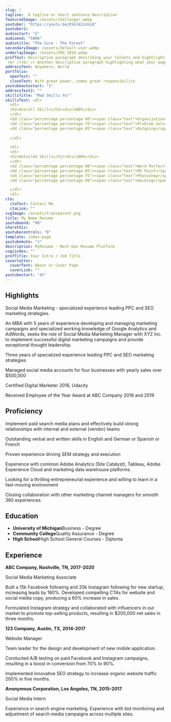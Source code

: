 ```yaml
---
slug: /
tagline:  A tagline or short sentence description 
featuredImage: /assets/challenger.webp
youtuber: "https://youtu.be/ESGJ42zshL8"
youtuber2: 
audiostart: "1"
audioend: "5000"
audiotitle: "The Cure - The Forest"
secondaryImage: /assets/default-user.webp
underlayImage: /assets/IMG_1019.webp
profText: Descriptive paragraph describing your talents and hightlighting your skills and overall experience in the field.
 <br /><br /> Another descriptive paragraph highlighting what your page is about.
addressText: Anywhere, World
portfolio:
  openText: ""
  closeText: With great power, comes great responsibility
youtubeautostart: "1"
addressText2: ""
skillsTitle: "Mad Skills Yo!"
skillsText: <dl>
  <dt>
  <h2>Overall Skills</h2><div>100%</div>
  </dt>
  <dd class="percentage percentage-90"><span class="text">Organization</span> <span class="percent">90%</span></dd>
  <dd class="percentage percentage-75"><span class="text">Problem Solving</span> <span class="percent">75%</span></dd>
  <dd class="percentage percentage-85"><span class="text">Outgoing</span> <span class="percent">85%</span></dd>
 
  </dl>

  <dl>
  <dt>
  <h2>Detailed Skills</h2><div>100%</div>
  </dt>
  <dd class="percentage percentage-90"><span class="text">Word Perfect</span> <span class="percent">90%</span></dd>
  <dd class="percentage percentage-85"><span class="text">MS Paint</span> <span class="percent">85%</span></dd>
  <dd class="percentage percentage-75"><span class="text">Photoshop</span> <span class="percent">75%</span></dd>
  <dd class="percentage percentage-99"><span class="text">Hacking</span> <span class="percent">99%</span></dd>

  </dl>
  <dl>
cta:
  ctaText: Contact Me
  ctaLink: ""
svgImage: /assets/transparent.png
title: My Name Resume
youtubeend: "90"
sharethis: 
youtubecontrols: "0"
template: index-page
youtubemute: "1"
description: MyResume - Next-Gen Resume Platform
svgzindex: ""
profTitle: Your Intro / Job Title
coverletter:
  coverText: About or Cover Page
  coverLink: ""
youtubestart: "42"
---
```

<!-- Do not delete -->
<div>
<!-- Do not delete -->

## Highlights

Social Media Marketing - specialized experience leading PPC and SEO marketing strategies.

An MBA with 5 years of experience developing and managing marketing campaigns and specialized working knowledge of Google Analytics and AdWords, seeks the role of Social Media Marketing Manager with XYZ Inc. to implement successful digital marketing campaigns and provide exceptional thought leadership.</p><p>Three years of specialized experience leading PPC and SEO marketing strategies

Managed social media accounts for four businesses with yearly sales over $500,000

Certified Digital Marketer 2016, Udacity

Received Employee of the Year Award at ABC Company 2018 and 2019

## Proficiency

Implement paid search media plans and effectively build strong relationships with internal and external (vendor) teams

Outstanding verbal and written skills in English and German or Spanish or French

Proven experience driving SEM strategy and execution

Experience with common Adobe Analytics (Site Catalyst), Tableau, Adobe Experience Cloud and marketing data warehouse platforms

Looking for a thrilling entrepreneurial experience and willing to learn in a fast-moving environment

Closing collaboration with other marketing channel managers for smooth 360 experiences
      

## Education

<ul className="edu">
    <li><strong>University of Michigan</strong>Business - Degree</li>
    <li><strong>Community College</strong>Quality Assurance - Degree</li>
    <li><strong>High School</strong>High School General Courses - Diploma</li>
    </ul>



<!-- Do not delete -->
</div>
<div>
<!-- Do not delete -->

## Experience

**ABC Company, Nashville, TN, 2017-2020**

Social Media Marketing Associate

Built a 15k Facebook following and 20k Instagram following for new startup, increasing leads by 160%.
Developed compelling CTAs for website and social media copy, producing a 60% increase in sales.

Formulated Instagram strategy and collaborated with influencers in our market to promote top-selling products, resulting in $200,000 net sales in three months.

**123 Company, Austin, TX, 2014-2017**

Website Manager

Team leader for the design and development of new mobile application.

Conducted A/B testing on paid Facebook and Instagram campaigns, resulting in a boost in conversion from 70% to 90%.

Implemented innovative SEO strategy to increase organic website traffic 200% in five months.

**Anonymous Corporation, Los Angeles, TN, 2015-2017**

Social Media Intern

Experience in search engine marketing, Experience with bid monitoring and adjustment of search media campaigns across multiple sites.

<!-- Do not delete -->
</div>
<!-- Do not delete -->